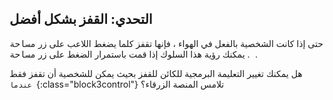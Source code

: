 ## التحدي: القفز بشكل أفضل

حتى إذا كانت الشخصية بالفعل في الهواء ، فإنها تقفز كلما يضغط اللاعب على زر <kbd>مساحة </kbd>. يمكنك رؤية هذا السلوك إذا قمت باستمرار الضغط على زر <kbd>مساحة </kbd>.

هل يمكنك تغيير التعليمة البرمجية للكائن للقفز بحيث يمكن للشخصية أن تقفز فقط `عندما `{:class="block3control"} تلامس المنصة الزرقاء؟